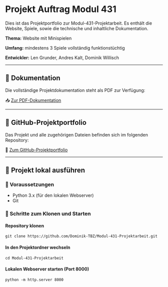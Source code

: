 # Projekt Auftrag Modul 431

Dies ist das Projektportfolio zur Modul-431-Projektarbeit. Es enthält die Website, Spiele, sowie die technische und inhaltliche Dokumentation.

**Thema:** Website mit Minispielen 

**Umfang:** mindestens 3 Spiele vollständig funktionstüchtig

**Entwickler:** Len Grunder, Andres Kalt, Dominik Willisch

---

## 📄 Dokumentation

Die vollständige Projektdokumentation steht als PDF zur Verfügung:

📥 [Zur PDF-Dokumentation](https://github.com/Dominik-TBZ/Modul-431-Projektarbeit/doc/Projektarbeit_Len-Dominik-Andres.pdf)

---

## 📁 GitHub-Projektportfolio

Das Projekt und alle zugehörigen Dateien befinden sich im folgenden Repository:

🔗 [Zum GitHub-Projektportfolio](https://github.com/Dominik-TBZ/Modul-431-Projektarbeit)

---

## 🚀 Projekt lokal ausführen

### 🔧 Voraussetzungen

- Python 3.x (für den lokalen Webserver)
- Git

### 🧪 Schritte zum Klonen und Starten

#### Repository klonen
```
git clone https://github.com/Dominik-TBZ/Modul-431-Projektarbeit.git
```

#### In den Projektordner wechseln
```
cd Modul-431-Projektarbeit
```

#### Lokalen Webserver starten (Port 8000)
```
python -m http.server 8000
```
